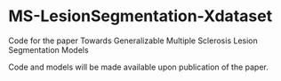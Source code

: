 # MS-LesionSegmentation-Xdataset
Code for the paper Towards Generalizable Multiple Sclerosis Lesion Segmentation Models

Code and models will be made available upon publication of the paper.
